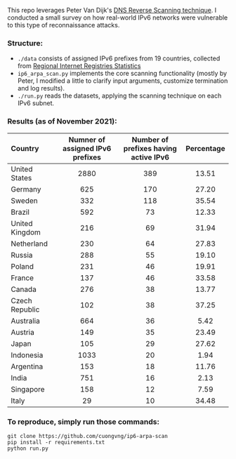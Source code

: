 This repo leverages Peter Van Dijk's [DNS Reverse Scanning technique](http://7bits.nl/blog/2012/03/26/finding-v6-hosts-by-efficiently-mapping-ip6-arpa).
I conducted a small survey on how real-world IPv6 networks were vulnerable to this type of reconnaissance attacks.

### Structure:

- `./data` consists of assigned IPv6 prefixes from 19 countries, collected from [Regional Internet Registries Statistics](https://www-public.imtbs-tsp.eu/~maigron/RIR_Stats/RIR_Delegations/AFRINIC/IPv6-ByNb.html)
- `ip6_arpa_scan.py` implements the core scanning functionality (mostly by Peter, I modified a little to clarify input arguments, customize termination and log results).
-  `./run.py` reads the datasets, applying the scanning technique on each IPv6 subnet.

### Results (as of November 2021):

| Country      | Numner of assigned IPv6 prefixes | Number of prefixes having active IPv6 |   Percentage  |
| :---         |    :----:                        |   :---:                               |   :---:       |
|  United States    |     2880    |     389    |     13.51| 
| Germany    |     625    |     170    |     27.20| 
| Sweden    |     332    |     118    |     35.54 | 
| Brazil    |     592    |     73    |     12.33 | 
| 	United Kingdom    |     216    |     69    |     31.94| 
| 	Netherland    |     230    |     64    |     27.83| 
| 	Russia    |     288    |     55    |     19.10|
| 	Poland    |     231    |     46    |     19.91| 
| 	France    |     137    |     46    |     33.58| 
| 	Canada    |     276    |     38    |     13.77| 
| 	Czech Republic    |     102    |     38    |     37.25| 
| 	Australia    |     664    |     36    |     5.42| 
| 	Austria    |     149    |     35    |     23.49| 
| 	Japan    |     105    |     29    |     27.62| 
| 	Indonesia    |     1033    |     20    |     1.94| 
| 	Argentina    |     153    |     18    |     11.76| 
| 	India    |     751    |     16    |     2.13| 
| 	Singapore    |     158    |     12    |     7.59| 
| 	Italy    |     29    |     10    |     34.48| 


### To reproduce, simply run those commands:

```
git clone https://github.com/cuongvng/ip6-arpa-scan
pip install -r requirements.txt
python run.py
```